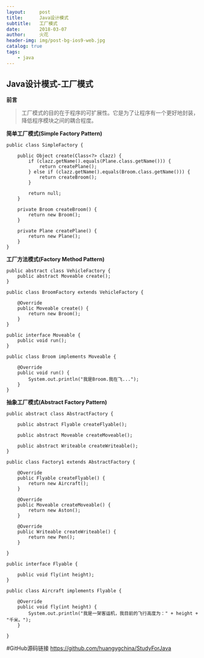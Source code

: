 ```yaml
---
layout:     post
title:      Java设计模式
subtitle:   工厂模式
date:       2018-03-07
author:     火花
header-img: img/post-bg-ios9-web.jpg
catalog: true
tags:
    - java
---
```

## Java设计模式-工厂模式

**前言**

>工厂模式的目的在于程序的可扩展性。它是为了让程序有一个更好地封装，降低程序模块之间的耦合程度。

**简单工厂模式(Simple Factory Pattern)**

	public class SimpleFactory {  

	    public Object create(Class<?> clazz) {  
	        if (clazz.getName().equals(Plane.class.getName())) {  
	            return createPlane();  
	        } else if (clazz.getName().equals(Broom.class.getName())) {  
	            return createBroom();  
	        }  
	          
	        return null;  
	    }  
	      
	    private Broom createBroom() {  
	        return new Broom();  
	    }  
	      
	    private Plane createPlane() {  
	        return new Plane();  
	    }  
	}


**工厂方法模式(Factory Method Pattern)**

	public abstract class VehicleFactory {  
	    public abstract Moveable create();  
	} 

	public class BroomFactory extends VehicleFactory {  
	  
	    @Override  
	    public Moveable create() {  
	        return new Broom();  
	    }
	}

	public interface Moveable {  
	    public void run();  
	}  

	public class Broom implements Moveable {  
	  
	    @Override  
	    public void run() {  
	        System.out.println("我是Broom.我在飞...");  
	    }
	}

**抽象工厂模式(Abstract Factory Pattern)**

	public abstract class AbstractFactory {  
	  
	    public abstract Flyable createFlyable();  
	      
	    public abstract Moveable createMoveable();  
	      
	    public abstract Writeable createWriteable();  
	}  

	public class Factory1 extends AbstractFactory {  
	  
	    @Override  
	    public Flyable createFlyable() {  
	        return new Aircraft();  
	    }  
	  
	    @Override  
	    public Moveable createMoveable() {  
	        return new Aston();  
	    }  
	  
	    @Override  
	    public Writeable createWriteable() {  
	        return new Pen();  
	    }  
	  
	} 

	public interface Flyable {  
	  
	    public void fly(int height);  
	} 

	public class Aircraft implements Flyable {  
	  
	    @Override  
	    public void fly(int height) {  
	        System.out.println("我是一架客运机，我目前的飞行高度为：" + height + "千米。");  
	    }  
	  
	}  

#GitHub源码链接
https://github.com/huangygchina/StudyForJava